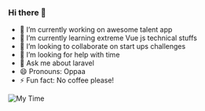### Hi there 👋

<!--
**reubenwedson/reubenwedson** is a ✨ _special_ ✨ repository because its `README.md` (this file) appears on your GitHub profile.

Here are some ideas to get you started:

- 📫 How to reach me: 
-->
- 🔭 I’m currently working on awesome talent app
- 🌱 I’m currently learning extreme Vue js technical stuffs
- 👯 I’m looking to collaborate on start ups challenges
- 🤔 I’m looking for help with time
- 💬 Ask me about laravel
- 😄 Pronouns: Oppaa
- ⚡ Fun fact: No coffee please!

<img src="https://github.com/reubenwedson/reubenwedson/blob/master/images/stat.svg" alt="My Time"/>
